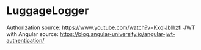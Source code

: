 # LuggageLogger


Authorization source: https://www.youtube.com/watch?v=KxqlJblhzfI
JWT with Angular source: https://blog.angular-university.io/angular-jwt-authentication/
